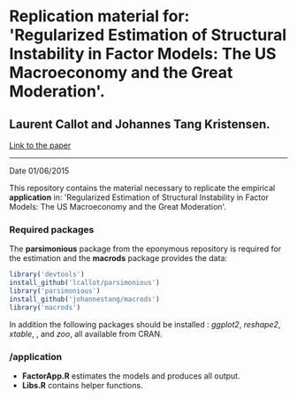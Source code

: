 # Replication material for: 'Regularized Estimation of Structural Instability in Factor Models: The US Macroeconomy and the Great Moderation'.
## Laurent Callot and Johannes Tang Kristensen.


[Link to the paper](http://lcallot.github.io/papers/ptv-fac/)

---

Date 01/06/2015

This repository contains the material necessary to replicate the empirical __application__ in: 'Regularized Estimation of Structural Instability in Factor Models: The US Macroeconomy and the Great Moderation'. 

### Required packages 

The __parsimonious__ package from the eponymous repository is required for the estimation and the __macrods__ package
provides the data:

```r
library('devtools')
install_github('lcallot/parsimonious')
library('parsimonious')
install_github('johannestang/macrods')
library('macrods')
```


In addition the following packages should be installed : _ggplot2_, _reshape2_, _xtable_, , and _zoo_, all available from CRAN.   


### /application

+ __FactorApp.R__ estimates the models and produces all output. 
+ __Libs.R__ contains helper functions. 

